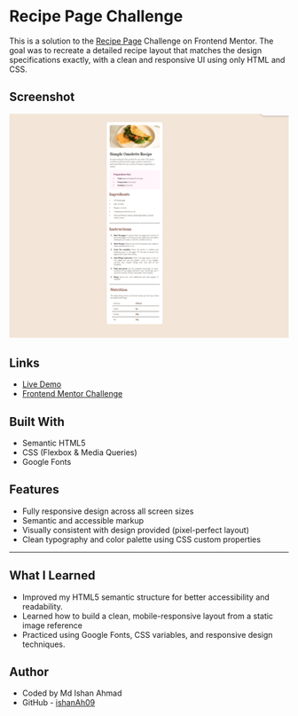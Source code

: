 # Recipe Page Challenge

This is a solution to the [Recipe Page](https://www.frontendmentor.io/challenges/recipe-page-KiTsR8QQKm) Challenge on Frontend Mentor. The goal was to recreate a detailed recipe layout that matches the design specifications exactly, with a clean and responsive UI using only HTML and CSS.

## Screenshot

![Recipe Page Screenshot](./Screenshot%202025-06-03%20181231.png)

## Links

- [Live Demo](https://recipepage-gules.vercel.app/)
- [Frontend Mentor Challenge](https://www.frontendmentor.io/challenges/recipe-page-KiTsR8QQKm)

## Built With

- Semantic HTML5
- CSS (Flexbox & Media Queries)
- Google Fonts



## Features

- Fully responsive design across all screen sizes
- Semantic and accessible markup
- Visually consistent with design provided (pixel-perfect layout)
- Clean typography and color palette using CSS custom properties

---

## What I Learned

- Improved my HTML5 semantic structure for better accessibility and readability.
- Learned how to build a clean, mobile-responsive layout from a static image reference
- Practiced using Google Fonts, CSS variables, and responsive design techniques.


## Author
- Coded by Md Ishan Ahmad
- GitHub - [ishanAh09](https://github.com/ishanah09)
